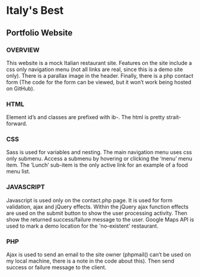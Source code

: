 # Italy's Best

##  Portfolio Website

### OVERVIEW
This website is a mock Italian restaurant site. Features on the site include a css only navigation menu (not all links are real, since this is a demo site only). There is a parallax image in the header. Finally, there is a php contact form (The code for the form can be viewed, but it won’t work being hosted on GitHub).

### HTML
Element id’s and classes are prefixed with ib-.
The html is pretty strait-forward.

### CSS
Sass is used for variables and nesting.
The main navigation menu uses css only submenu. Access a submenu by hovering or clicking the ‘menu’ menu item. The ’Lunch’ sub-item is the only active link for an example of a food menu list.

### JAVASCRIPT
Javascript is used only on the contact.php page. It is used for form validation, ajax and jQuery effects.
Within the jQuery ajax function effects are used on the submit button to show the user processing activity. Then show the returned success/failure message to the user. Google Maps API is used to mark a demo location for the 'no-existent’ restaurant.

### PHP
Ajax is used to send an email to the site owner (phpmail() can’t be used on my local machine, there is a note in the code about this). Then send success or failure message to the client.